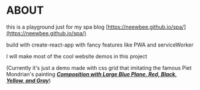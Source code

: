 # ABOUT

this is a playground just for my spa blog [https://neewbee.github.io/spa/](https://neewbee.github.io/spa/)

build with create-react-app with fancy features like PWA and serviceWorker

I will make most of the cool website demos in this project

(Currently it's just a demo made with css grid that imitating the famous Piet Mondrian's painting [***Composition with Large Blue Plane, Red, Black, Yellow, and Gray***](http://www.galleryintell.com/piet-mondrian-tretyakov-state-gallery/0333329piet-mondriaancompositie-geel-blauw-rood/))